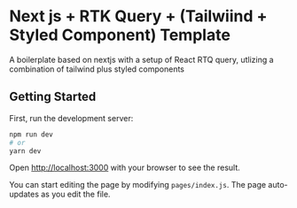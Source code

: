 # Next js + RTK Query + (Tailwiind + Styled Component) Template

A boilerplate based on nextjs with a setup of React RTQ query, utlizing a combination of tailwind plus styled components


## Getting Started

First, run the development server:

```bash
npm run dev
# or
yarn dev
```

Open [http://localhost:3000](http://localhost:3000) with your browser to see the result.

You can start editing the page by modifying `pages/index.js`. The page auto-updates as you edit the file.



